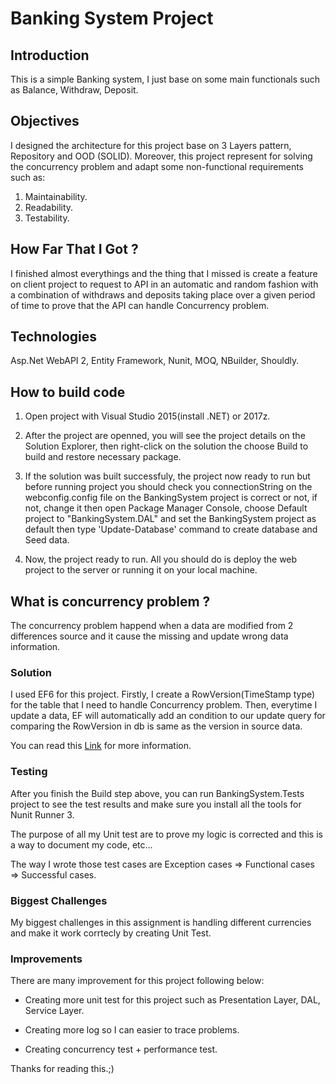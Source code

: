 
# Banking System Project

## Introduction

This is a simple Banking system, I just base on some main functionals such as Balance, Withdraw, Deposit.

## Objectives

I designed the architecture for this project base on 3 Layers pattern, Repository and OOD (SOLID). Moreover, this project represent for solving the concurrency problem and adapt some non-functional requirements such as:

1. Maintainability.
2. Readability.
3. Testability.

## How Far That I Got ?

I finished almost everythings and the thing that I missed is create a feature on client project to request to API in an automatic and random fashion with a combination of withdraws and deposits taking place over a given period of time to prove that the API can handle Concurrency problem.

## Technologies

Asp.Net WebAPI 2, Entity Framework, Nunit, MOQ, NBuilder, Shouldly. 

## How to build code

1. Open project with Visual Studio 2015(install .NET) or 2017z.

2. After the project are openned, you will see the project details on the Solution Explorer, then right-click on the solution the choose Build to build and restore necessary package.

3. If the solution was built successfuly, the project now ready to run but before running project you should check you connectionString on the webconfig.config file on the BankingSystem project is correct or not, if not, change it then open Package Manager Console, choose Default project to "BankingSystem.DAL" and set the BankingSystem project as default then type 'Update-Database' command to create database and Seed data.

4. Now, the project ready to run. All you should do is deploy the web project to the server or running it on your local machine.

## What is concurrency problem ?

The concurrency problem happend when a data are modified from 2 differences source and it cause the missing and update wrong data information.

### Solution

I used EF6 for this project. Firstly, I create a RowVersion(TimeStamp type) for the table that I need to handle Concurrency problem. Then, everytime I update a data, EF will automatically add an condition to our update query for comparing the RowVersion in db is same as the version in source data.

You can read this <a href="http://www.entityframeworktutorial.net/EntityFramework5/handle-concurrency-in-entity-framework.aspx">Link</a> for more information.

### Testing

After you finish the Build step above, you can run BankingSystem.Tests project to see the test results and make sure you install all the tools for Nunit Runner 3.

The purpose of all my Unit test are to prove my logic is corrected and this is a way to document my code, etc...

The way I wrote those test cases are Exception cases => Functional cases => Successful cases.

### Biggest Challenges

My biggest challenges in this assignment is handling different currencies and make it work corrtecly by creating Unit Test. 

### Improvements
There are many improvement for this project following below:

+ Creating more unit test for this project such as Presentation Layer, DAL, Service Layer.

+ Creating more log so I can easier to trace problems.

+ Creating concurrency test + performance test.

Thanks for reading this.;)


